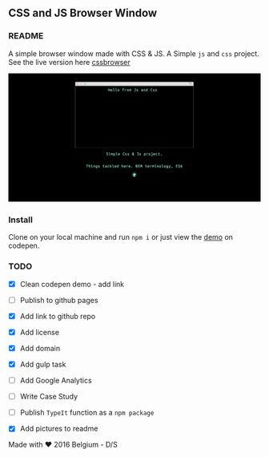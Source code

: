 ## CSS and JS Browser Window

### README

A simple browser window made with CSS &amp; JS. A Simple `js` and `css` project. See the live version here [cssbrowser](http://cssbrowser.site)

![browserWindow screenshot](src/img/browserWindow.png)

### Install
 Clone on your local machine and run `npm i` or just view the [demo](https://codepen.io/intercoder/pen/84fe8fb5d06335fc1ed0d084474e9aa0) on codepen.

### TODO
- [x] Clean codepen demo - add link
- [ ] Publish to github pages
- [x] Add link to github repo
- [x] Add license
- [x] Add domain
- [x] Add gulp task
- [ ] Add Google Analytics
- [ ] Write Case Study
- [ ] Publish `TypeIt` function as a `npm package`
- [x] Add pictures to readme


Made with ❤  2016 Belgium - D/S
